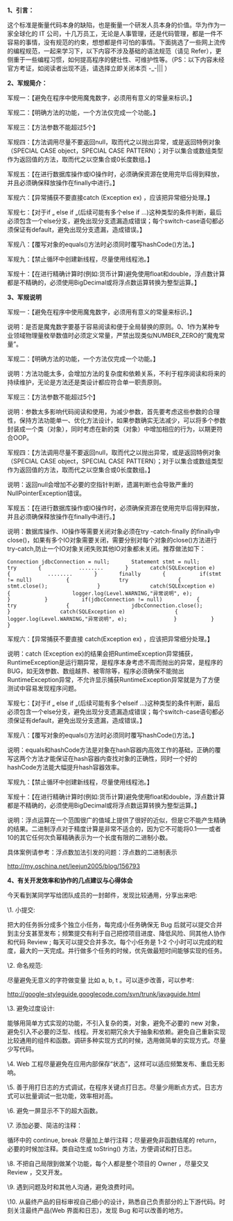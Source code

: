 **1、引言：**



这个标准是衡量代码本身的缺陷，也是衡量一个研发人员本身的价值。华为作为一家全球化的 IT 公司，十几万员工，无论是人事管理，还是代码管理，都是一件不容易的事情，没有规范的约束，想想都是件可怕的事情。下面挑选了一些网上流传的编程规范，一起来学习下，以下内容不涉及基础的语法规范（请见 Refer），更侧重于一些编程习惯，如何提高程序的健壮性、可维护性等。（PS：以下内容未经官方考证，如阅读者出现不适，请选择立即关闭本页 -_-||| ）



**2、军规简介：**



军规一：【避免在程序中使用魔鬼数字，必须用有意义的常量来标识。】



军规二：【明确方法的功能，一个方法仅完成一个功能。】



军规三：【方法参数不能超过5个】



军规四：【方法调用尽量不要返回null，取而代之以抛出异常，或是返回特例对象（SPECIAL CASE object，SPECIAL CASE PATTERN）；对于以集合或数组类型作为返回值的方法，取而代之以空集合或0长度数组。】



军规五：【在进行数据库操作或IO操作时，必须确保资源在使用完毕后得到释放，并且必须确保释放操作在finally中进行。】



军规六：【异常捕获不要直接catch (Exception ex) ，应该把异常细分处理。】



军规七：【对于if „ else if „(后续可能有多个else if …)这种类型的条件判断，最后必须包含一个else分支，避免出现分支遗漏造成错误；每个switch-case语句都必须保证有default，避免出现分支遗漏，造成错误。】



军规八：【覆写对象的equals()方法时必须同时覆写hashCode()方法。】



军规九：【禁止循环中创建新线程，尽量使用线程池。】



军规十：【在进行精确计算时(例如:货币计算)避免使用float和double，浮点数计算都是不精确的，必须使用BigDecimal或将浮点数运算转换为整型运算。】 



**3、军规说明**



军规一：【避免在程序中使用魔鬼数字，必须用有意义的常量来标识。】



说明：是否是魔鬼数字要基于容易阅读和便于全局替换的原则。0、1作为某种专业领域物理量枚举数值时必须定义常量，严禁出现类似NUMBER_ZERO的“魔鬼常量”。 



军规二：【明确方法的功能，一个方法仅完成一个功能。】



说明：方法功能太多，会增加方法的复杂度和依赖关系，不利于程序阅读和将来的持续维护，无论是方法还是类设计都应符合单一职责原则。 



军规三：【方法参数不能超过5个】



说明：参数太多影响代码阅读和使用，为减少参数，首先要考虑这些参数的合理性，保持方法功能单一、优化方法设计，如果参数确实无法减少，可以将多个参数封装成一个类（对象），同时考虑在新的类（对象）中增加相应的行为，以期更符合OOP。 



军规四：【方法调用尽量不要返回null，取而代之以抛出异常，或是返回特例对象（SPECIAL CASE object，SPECIAL CASE PATTERN）；对于以集合或数组类型作为返回值的方法，取而代之以空集合或0长度数组。】



说明：返回null会增加不必要的空指针判断，遗漏判断也会导致严重的NullPointerException错误。



军规五：【在进行数据库操作或IO操作时，必须确保资源在使用完毕后得到释放，并且必须确保释放操作在finally中进行。】



说明：数据库操作、IO操作等需要关闭对象必须在try -catch-finally 的finally中close()，如果有多个IO对象需要关闭，需要分别对每个对象的close()方法进行try-catch,防止一个IO对象关闭失败其他IO对象都未关闭。推荐做法如下：





```
Connection jdbcConnection = null;       Statement stmt = null;       try       {            ........       }       catch(SQLException e)       {            ........       }       finally       {           if(stmt != null)           {                try                {                    stmt.close();                }                catch(SQLException e)                {                    logger.log(Level.WARNING,"异常说明", e);                }           }           if(jdbcConnection != null)           {                try                {                    jdbcConnection.close();                }                catch(SQLException e)                {                    logger.log(Level.WARNING,"异常说明", e);               }           }       }
```



军规六：【异常捕获不要直接 catch(Exception ex) ，应该把异常细分处理。】



说明：catch (Exception ex)的结果会把RuntimeException异常捕获，RuntimeException是运行期异常，是程序本身考虑不周而抛出的异常，是程序的BUG，如无效参数、数组越界、被零除等，程序必须确保不能抛出RuntimeException异常，不允许显示捕获RuntimeException异常就是为了方便测试中容易发现程序问题。 



军规七：【对于if „ else if „(后续可能有多个elseif …)这种类型的条件判断，最后必须包含一个else分支，避免出现分支遗漏造成错误；每个switch-case语句都必须保证有default，避免出现分支遗漏，造成错误。】



军规八：【覆写对象的equals()方法时必须同时覆写hashCode()方法。】



说明：equals和hashCode方法是对象在hash容器内高效工作的基础，正确的覆写这两个方法才能保证在hash容器内查找对象的正确性，同时一个好的hashCode方法能大幅提升hash容器效率。 



军规九：【禁止循环中创建新线程，尽量使用线程池。】



军规十：【在进行精确计算时(例如:货币计算)避免使用float和double，浮点数计算都是不精确的，必须使用BigDecimal或将浮点数运算转换为整型运算。】



说明：浮点运算在一个范围很广的值域上提供了很好的近似，但是它不能产生精确的结果。二进制浮点对于精度计算是非常不适合的，因为它不可能将0.1——或者10的其它任何次负幂精确表示为一个长度有限的二进制小数。



具体案例请参考：浮点数加法引发的问题：浮点数的二进制表示

http://my.oschina.net/leejun2005/blog/156793



**4、有关开发效率和协作的几点建议与心得体会**



今天看到某同学写给团队成员的一封邮件，发现比较通用，分享出来吧:



\1. 小提交: 



把大的任务拆分成多个独立小任务，每完成小任务确保无 Bug 后就可以提交合并到主分支甚至发布；频繁提交有利于自己把控项目进度、降低风险、同其他人协作和代码 Review ; 每天可以提交合并多次。每个小任务是 1-2 个小时可以完成的粒度，最大的一天完成。并行做多个任务的时候，优先做最短时间能够实现的任务。



\2. 命名规范: 



尽量避免无意义的字符做变量 比如 a, b, t 。可以逐步改善，可以参考:

http://google-styleguide.googlecode.com/svn/trunk/javaguide.html



\3. 避免过度设计: 



能够用简单方式实现的功能，不引入复杂的类，对象，避免不必要的 new 对象，避免引入不必要的泛型、线程。开发初期冗余大于抽象和依赖。避免自己重新实现比较通用的组件和函数。调研多种实现方式的时候，选用做简单的实现方式。尽量少写代码。



\4. Web 工程尽量避免在应用内部保存“状态”，这样可以适应频繁发布、重启无影响。



\5. 善于用打日志的方式调试，在程序关键点打日志。尽量少用断点方式，日志方式可以批量调试一批功能，效率相对高。



\6. 避免一屏显示不下的超大函数。



\7. 添加必要、简洁的注释：



循环中的 continue, break 尽量加上单行注释；尽量避免非函数结尾的 return，必要的时候加注释。类自动生成 toString() 方法，方便调试和打日志。



\8. 不把自己局限到做某个功能，每个人都是整个项目的 Owner ，尽量交叉 Review ，交叉开发。



\9. 遇到问题及时和其他人沟通，避免浪费时间。



\10. 从最终产品的目标审视自己细小的设计，熟悉自己负责部分的上下游代码。时刻关注最终产品(Web 界面和日志)，发现 Bug 和可以改善的地方。